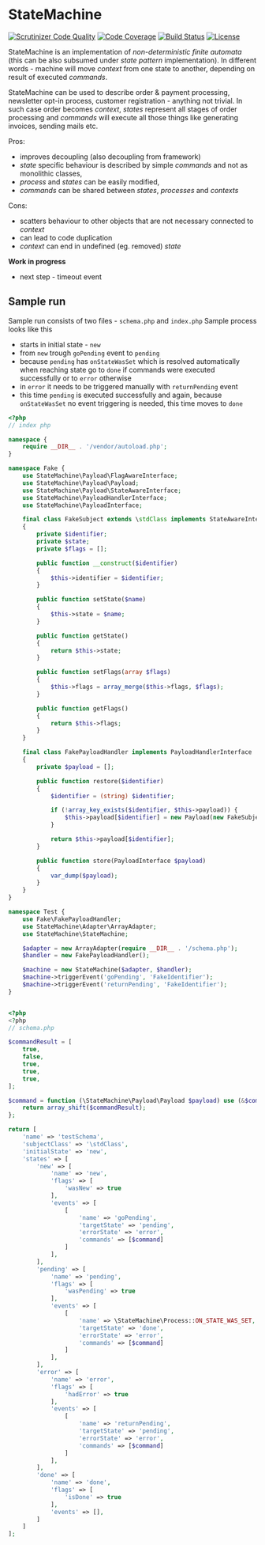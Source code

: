 # StateMachine

[![Scrutinizer Code Quality](https://scrutinizer-ci.com/g/potfur/statemachine/badges/quality-score.png?b=dev)](https://scrutinizer-ci.com/g/potfur/statemachine/?branch=dev)
[![Code Coverage](https://scrutinizer-ci.com/g/potfur/statemachine/badges/coverage.png?b=dev)](https://scrutinizer-ci.com/g/potfur/statemachine/?branch=dev)
[![Build Status](https://scrutinizer-ci.com/g/potfur/statemachine/badges/build.png?b=dev)](https://scrutinizer-ci.com/g/potfur/statemachine/build-status/dev)
[![License](https://poser.pugx.org/potfur/statemachine/license.svg)](https://packagist.org/packages/potfur/statemachine)

StateMachine is an implementation of _non-deterministic finite automata_ (this can be also subsumed under _state pattern_ implementation).
In different words - machine will move _context_ from one state to another, depending on result of executed _commands_.

StateMachine can be used to describe order & payment processing, newsletter opt-in process, customer registration - anything not trivial.
In such case order becomes _context_, _states_ represent all stages of order processing and _commands_ will execute all those things like generating invoices, sending mails etc.

Pros:
 + improves decoupling (also decoupling from framework)
 + _state_ specific behaviour is described by simple _commands_ and not as monolithic classes,
 + _process_ and _states_ can be easily modified,
 + _commands_ can be shared between _states_, _processes_ and _contexts_

Cons:
 - scatters behaviour to other objects that are not necessary connected to _context_
 - can lead to code duplication
 - _context_ can end in undefined (eg. removed) _state_

**Work in progress**
- next step - timeout event

## Sample run

Sample run consists of two files - `schema.php` and `index.php`
Sample process looks like this
 * starts in initial state - `new`
 * from `new` trough `goPending` event to `pending`
 * because `pending` has `onStateWasSet` which is resolved automatically when reaching state go to `done` if commands were executed successfully or to `error` otherwise
 * in `error` it needs to be triggered manually with `returnPending` event
 * this time `pending` is executed successfully and again, because `onStateWasSet` no event triggering is needed, this time moves to `done`

```php
<?php
// index php

namespace {
    require __DIR__ . '/vendor/autoload.php';
}

namespace Fake {
    use StateMachine\Payload\FlagAwareInterface;
    use StateMachine\Payload\Payload;
    use StateMachine\Payload\StateAwareInterface;
    use StateMachine\PayloadHandlerInterface;
    use StateMachine\PayloadInterface;

    final class FakeSubject extends \stdClass implements StateAwareInterface, FlagAwareInterface
    {
        private $identifier;
        private $state;
        private $flags = [];

        public function __construct($identifier)
        {
            $this->identifier = $identifier;
        }

        public function setState($name)
        {
            $this->state = $name;
        }

        public function getState()
        {
            return $this->state;
        }

        public function setFlags(array $flags)
        {
            $this->flags = array_merge($this->flags, $flags);
        }

        public function getFlags()
        {
            return $this->flags;
        }
    }

    final class FakePayloadHandler implements PayloadHandlerInterface
    {
        private $payload = [];

        public function restore($identifier)
        {
            $identifier = (string) $identifier;

            if (!array_key_exists($identifier, $this->payload)) {
                $this->payload[$identifier] = new Payload(new FakeSubject($identifier));
            }

            return $this->payload[$identifier];
        }

        public function store(PayloadInterface $payload)
        {
            var_dump($payload);
        }
    }
}

namespace Test {
    use Fake\FakePayloadHandler;
    use StateMachine\Adapter\ArrayAdapter;
    use StateMachine\StateMachine;

    $adapter = new ArrayAdapter(require __DIR__ . '/schema.php');
    $handler = new FakePayloadHandler();

    $machine = new StateMachine($adapter, $handler);
    $machine->triggerEvent('goPending', 'FakeIdentifier');
    $machine->triggerEvent('returnPending', 'FakeIdentifier');
}
```

```php

<?php
<?php
// schema.php

$commandResult = [
    true,
    false,
    true,
    true,
    true,
];

$command = function (\StateMachine\Payload\Payload $payload) use (&$commandResult) {
    return array_shift($commandResult);
};

return [
    'name' => 'testSchema',
    'subjectClass' => '\stdClass',
    'initialState' => 'new',
    'states' => [
        'new' => [
            'name' => 'new',
            'flags' => [
                'wasNew' => true
            ],
            'events' => [
                [
                    'name' => 'goPending',
                    'targetState' => 'pending',
                    'errorState' => 'error',
                    'commands' => [$command]
                ]
            ],
        ],
        'pending' => [
            'name' => 'pending',
            'flags' => [
                'wasPending' => true
            ],
            'events' => [
                [
                    'name' => \StateMachine\Process::ON_STATE_WAS_SET,
                    'targetState' => 'done',
                    'errorState' => 'error',
                    'commands' => [$command]
                ]
            ],
        ],
        'error' => [
            'name' => 'error',
            'flags' => [
                'hadError' => true
            ],
            'events' => [
                [
                    'name' => 'returnPending',
                    'targetState' => 'pending',
                    'errorState' => 'error',
                    'commands' => [$command]
                ]
            ],
        ],
        'done' => [
            'name' => 'done',
            'flags' => [
                'isDone' => true
            ],
            'events' => [],
        ]
    ]
];
```
